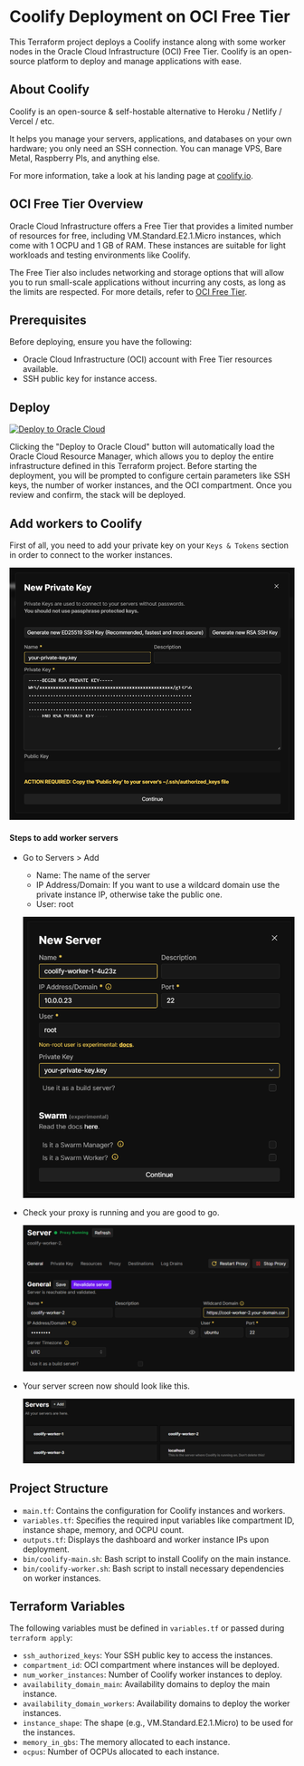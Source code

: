 # Coolify Deployment on OCI Free Tier

This Terraform project deploys a Coolify instance along with some worker nodes in the Oracle Cloud Infrastructure (OCI) Free Tier. Coolify is an open-source platform to deploy and manage applications with ease.

## About Coolify
Coolify is an open-source & self-hostable alternative to Heroku / Netlify / Vercel / etc.

It helps you manage your servers, applications, and databases on your own hardware; you only need an SSH connection. You can manage VPS, Bare Metal, Raspberry PIs, and anything else.

For more information, take a look at his landing page at [coolify.io](https://coolify.io).

## OCI Free Tier Overview
Oracle Cloud Infrastructure offers a Free Tier that provides a limited number of resources for free, including VM.Standard.E2.1.Micro instances, which come with 1 OCPU and 1 GB of RAM. These instances are suitable for light workloads and testing environments like Coolify.

The Free Tier also includes networking and storage options that will allow you to run small-scale applications without incurring any costs, as long as the limits are respected. For more details, refer to [OCI Free Tier](https://www.oracle.com/cloud/free/).

## Prerequisites

Before deploying, ensure you have the following:
- Oracle Cloud Infrastructure (OCI) account with Free Tier resources available.
- SSH public key for instance access.

## Deploy

[![Deploy to Oracle Cloud](https://oci-resourcemanager-plugin.plugins.oci.oraclecloud.com/latest/deploy-to-oracle-cloud.svg)](https://cloud.oracle.com/resourcemanager/stacks/create?zipUrl=https://github.com/statickidz/coolify-oci-free/archive/refs/heads/main.zip)

Clicking the "Deploy to Oracle Cloud" button will automatically load the Oracle Cloud Resource Manager, which allows you to deploy the entire infrastructure defined in this Terraform project. Before starting the deployment, you will be prompted to configure certain parameters like SSH keys, the number of worker instances, and the OCI compartment. Once you review and confirm, the stack will be deployed.

## Add workers to Coolify

First of all, you need to add your private key on your `Keys & Tokens` section in order to connect to the worker instances.

![coolify-1](img/image-1.png)

#### Steps to add worker servers
- Go to Servers > Add
    - Name: The name of the server
    - IP Address/Domain: If you want to use a wildcard domain use the private instance IP, otherwise take the public one.
    - User: root

    ![coolify-2](img/image-4.png)

- Check your proxy is running and you are good to go.

    ![coolify-3](img/image-2.png)

- Your server screen now should look like this.

    ![coolify-4](img/image-3.png)

## Project Structure

- `main.tf`: Contains the configuration for Coolify instances and workers.
- `variables.tf`: Specifies the required input variables like compartment ID, instance shape, memory, and OCPU count.
- `outputs.tf`: Displays the dashboard and worker instance IPs upon deployment.
- `bin/coolify-main.sh`: Bash script to install Coolify on the main instance.
- `bin/coolify-worker.sh`: Bash script to install necessary dependencies on worker instances.

## Terraform Variables

The following variables must be defined in `variables.tf` or passed during `terraform apply`:

- `ssh_authorized_keys`: Your SSH public key to access the instances.
- `compartment_id`: OCI compartment where instances will be deployed.
- `num_worker_instances`: Number of Coolify worker instances to deploy.
- `availability_domain_main`: Availability domains to deploy the main instance.
- `availability_domain_workers`: Availability domains to deploy the worker instances.
- `instance_shape`: The shape (e.g., VM.Standard.E2.1.Micro) to be used for the instances.
- `memory_in_gbs`: The memory allocated to each instance.
- `ocpus`: Number of OCPUs allocated to each instance.